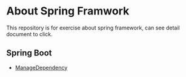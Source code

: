 # About Spring Framwork
This repository is for exercise about spring framework, can see detail document to click.

## Spring Boot

 - [ManageDependency](https://github.com/chl8263/Spring-exe/blob/master/document/Spring/IOC/IOC.md)
